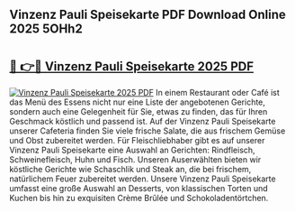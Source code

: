 ## Vinzenz Pauli Speisekarte PDF Download Online 2025 5OHh2

# <h2><a href="http://gccoz1.nevu.top/?p=Vinzenz+Pauli+Speisekarte">🔗 👉🔴 Vinzenz Pauli Speisekarte 2025 PDF</a></h2>

[![Vinzenz Pauli Speisekarte 2025 PDF](https://i.imgur.com/dBaPXMq.png)](http://gccoz1.nevu.top/?p=Vinzenz+Pauli+Speisekarte)
In einem Restaurant oder Café ist das Menü des Essens nicht nur eine Liste der angebotenen Gerichte, sondern auch eine Gelegenheit für Sie, etwas zu finden, das für Ihren Geschmack köstlich und passend ist. Auf der Vinzenz Pauli Speisekarte unserer Cafeteria finden Sie viele frische Salate, die aus frischem Gemüse und Obst zubereitet werden. Für Fleischliebhaber gibt es auf unserer Vinzenz Pauli Speisekarte eine Auswahl an Gerichten: Rindfleisch, Schweinefleisch, Huhn und Fisch. Unseren Auserwählten bieten wir köstliche Gerichte wie Schaschlik und Steak an, die bei frischem, natürlichem Feuer zubereitet werden. Unsere Vinzenz Pauli Speisekarte umfasst eine große Auswahl an Desserts, von klassischen Torten und Kuchen bis hin zu exquisiten Crème Brûlée und Schokoladentörtchen.
